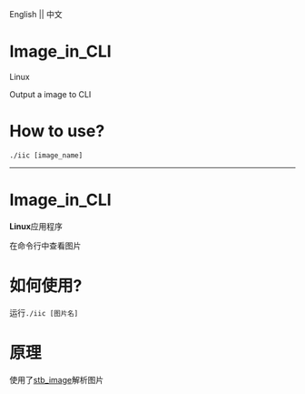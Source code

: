 English || 中文
# Image_in_CLI
Linux

Output a image to CLI
# How to use?
```./iic [image_name]```

------

# Image_in_CLI
**Linux**应用程序

在命令行中查看图片
# 如何使用?
运行```./iic [图片名]```

# 原理
使用了[stb_image](https://github.com/nothings/stb)解析图片
